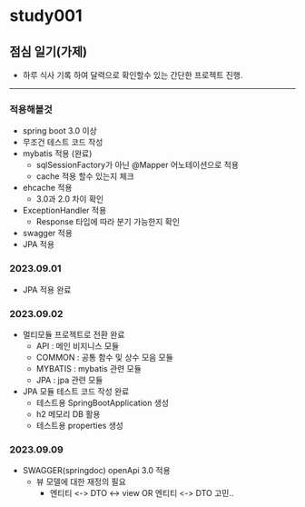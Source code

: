 # study001

## 점심 일기(가제)
- 하루 식사 기록 하여 달력으로 확인할수 있는 간단한 프로젝트 진행.

--------------------
### 적용해볼것 
- spring boot 3.0 이상
- 무조건 테스트 코드 작성
- mybatis 적용 (완료)
  - sqlSessionFactory가 아닌 @Mapper 어노테이션으로 적용
  - cache 적용 할수 있는지 체크
- ehcache 적용
  - 3.0과 2.0 차이 확인
- ExceptionHandler 적용
  - Response 타입에 따라 분기 가능한지 확인
- swagger 적용
- JPA 적용

### 2023.09.01
- JPA 적용 완료

### 2023.09.02
- 멀티모듈 프로젝트로 전환 완료
  - API : 메인 비지니스 모듈
  - COMMON : 공통 함수 및 상수 모음 모듈
  - MYBATIS : mybatis 관련 모듈
  - JPA : jpa 관련 모듈
- JPA 모듈 테스트 코드 작성 완료
  - 테스트용 SpringBootApplication 생성
  - h2 메모리 DB 활용
  - 테스트용 properties 생성

### 2023.09.09
- SWAGGER(springdoc) openApi 3.0 적용
  - 뷰 모델에 대한 재정의 필요
    - 엔티티 <-> DTO <-> view OR 엔티티 <-> DTO 고민..
